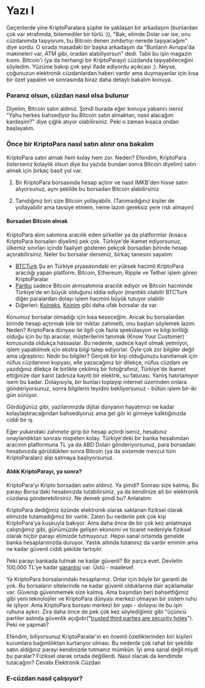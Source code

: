 # Yazı I

Geçenlerde yine KriptoParalara şüphe ile yaklaşan bir arkadaşım (bunlardan çok var etrafımda, bitemediler bir türlü :)), "Bak, elimde Dolar var ise, onu cüzdanımda taşıyorum, bu Bitcoin denen zımbırtıyı nerede taşıyacağım" diye sordu. O sırada masadaki bir başka arkadaşım da "Bunların Avrupa'da makineleri var, ATM gibi, oradan alabiliyorsun" dedi. Tabii bu işin magazin kısmı. Bitcoin'i (ya da herhangi bir KriptoParayı) cüzdanda taşıyabileceğini söyledim. Yüzüme bakışı çok şeyi ifade ediyordu açıkcası :). Neyse, çoğunuzun elektronik cüzdanlardan haberi vardır ama duymayanlar için kısa bir özet yapalım ve sonrasında biraz daha detaylı bakalım konuya.. 

### Paranız olsun, cüzdan nasıl olsa bulunur

Diyelim, Bitcoin satın aldınız. Şimdi burada eğer konuya yabancı iseniz "Yahu herkes bahsediyor bu Bitcoin satın almaktan, nasıl alacağım kardeşim?" diye çığlık atıyor olabilirsiniz. Peki o zaman kısaca ondan başlayalım. 

### Önce bir KriptoPara nasıl satın alınır ona bakalım

KriptoPara satın almak hem kolay hem zor. Neden? Efendim, KriptoPara (isterseniz kolaylık olsun diye bu yazıda bundan sonra Bitcoin diyelim) satın almak için birkaç basit yol var. 

1. Bir KriptoPara borsasında hesap açtırır ve nasıl IMKB'den hisse satın alıyorsunuz, aynı şekilde bu borsadan Bitcoin alabilirsiniz

2. Tanıdığınız biri size Bitcoin yollayabilir. (Tanımadığınız kişiler de yollayabilir ama tavsiye etmem, neme lazım gereksiz yere risk almayın)

#### Borsadan Bitcoin almak

KriptoPara alım satımına aracılık eden şirketler ya da platformlar (kısaca KriptoPara borsaları diyelim) pek çok. Türkiye'de ikamet ediyorsunuz, ülkemiz sınırları içinde faaliyet gösteren pekçok borsadan birinde hesap açtırabilirsiniz. Neler bu borsalar derseniz, birkaç tanesini sayalım:

- [BTCTurk](https://www.btcturk.com/) Şu an Türkiye piyasasındaki en yüksek hacimli KriptoPara aracılığı yapan platform. Bitcoin, Ethereum, Ripple ve Tether işlem gören KriptoParalar
- [Paribu](https://www.paribu.com/) sadece Bitcoin alımsatımına aracılık ediyor ve Bitcoin hacminde Türkiye'de en büyük olduğunu iddia ediyor (mantıklı olabilir BTCTurk diğer paralardan dolayı işlem hacmini büyük tutuyor olabilir
- Diğerleri: [Koineks](https://koineks.com/), [Koinim](https://koineks.com/) gibi daha ufak borsalar da var. 

Konumuz borsalar olmadığı için kısa keseceğim. Ancak bu borsalardan birinde hesap açtırmak bile bir miktar zahmetli, onu baştan söylemek lazım. Neden? KriptoPara dünyası ile ilgili çok fazla spekülasyon ve bilgi kirliliği olduğu için bu tip aracılar, müşterilerini tanımak (Know Your Customer) konusunda oldukça hassaslar. Bu nedenle, sadece kayıt olmak yetmiyor, işlem yapabilmek için ekstra bilgi talep ediyorlar. Öyle çok zor bilgiler değil ama uğraştırıcı. Nedir bu bilgiler? Gerçek bir kişi olduğunuzu kanıtlamak için nüfus cüzdanının kopyası, elle yazacağınız bir dilekçe, nüfus cüzdanı ve yazdığınız dilekçe ile birlikte çekilmiş bir fotoğrafınız, Türkiye'de ikamet ettiğinize dair kanıt (adınıza kayıtlı bir elektrik, su faturası. Yanlış hatırlamıyor isem bu kadar. Dolayısıyla, bir bunları toplayıp internet üzerinden onlara gönderiyorsunuz, sonra bilgilerin teyidini bekliyorsunuz - bütün işlem bir-iki gün sürüyor. 

Gördüğünüz gibi, yazılarımızda dijital dünyanın hayatımızı ne kadar kolaylaştıracağından bahsediyoruz ama gel gör ki girmeye kalktığınızda ciddi bir iş. 

Eğer yukarıdaki zahmete girip bir hesap açtırdı iseniz, hesabınız onaylandıktan sonrası nispeten kolay. Türkiye'deki bir banka hesabından aracının platformuna TL ya da ABD Doları gönderiyorsunuz, para borsadaki hesabınızda görüldükten sonra Bitcoin (ya da sistemde mevcut tüm KriptoParaları) alıp satmaya başlıyorsunuz. 

#### Aldık KriptoParayı, ya sonra?

KriptoPara'yı Kripto borsadan satın aldınız. Ya şimdi? Sonrası size kalmış. Bu parayı Borsa'daki hesabınızda tutabilirsiniz, ya da kendinize ait bir elektronik cüzdana gönderebilirsiniz. Ne demek şimdi bu? Anlatalım: 

KriptoPara dediğimiz özünde elektronik olarak saklanan fiziksel olarak elimizde tutamadığımız bir varlık. Zaten bu nedenle pek çok kişi KriptoPara'ya kuşkuyla bakıyor. Ama daha önce de bir çok kez anlatmaya çalıştığımız gibi, günümüzde gelişen ekonomi ve ticaret nedeniyle fiziksel olarak hiçbir parayı elimizde tutmuyoruz. Hepsi sanal ortamda genelde banka hesaplarımızda duruyor. Yastık altında tutanınız da vardır eminim ama ne kadar güvenli ciddi şekilde tartışılır. 

Peki parayı bankada tutmak ne kadar güvenli? Bir parça evet. Devletin 100,000 TL'ye kadar [garantisi](https://www.tmsf.org.tr/tr/Tmsf/Mevduat/mevduat.sss) var. Üstü - maalesef.  

Ya KriptoPara borsalarındaki hesaplarınız. Onlar için böyle bir garanti de yok. Bu borsaların sitelerinde ne kadar güvenli olduklarına dair açıklamalar var. Güvenip güvenmemek size kalmış. Ama başından beri bahsettiğimiz gibi yeni teknolojiler ve KriptoPara dünyası merkezi olmayan bir sistem ruhu ile işliyor. Ama KriptoPara borsası merkezi bir yapı - dolayısı ile bu işin ruhuna aykırı. Zira daha önce de pek çok kez söylediğimiz gibi "üçüncü partiler aslında güvenlik açığıdır("[trusted third parties are security holes](https://nakamotoinstitute.org/trusted-third-parties/)"). Peki ne yapmalı? 

Efendim, biliyorsunuz KriptoParalar'ın en önemli özelliklerinden biri kişileri kurumlara bağımlılıktan kurtarıyor olması.  Bu nedenle çok rahat bir şekilde satın aldığınız parayı kendinizde tutmanız mümkün. İyi ama sanal değil miydi bu paralar? Fiziksel olarak ortada değillerdi. Nasıl olacak da kendimde tutacağım? Cevabı Elektronik Cüzdan

### E-cüzdan nasıl çalışıyor?


